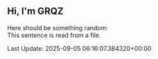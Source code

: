 ## Hi, I'm GRQZ
Here should be something random:  
This sentence is read from a file.


Last Update: 2025-09-05 06:16:07.384320+00:00

